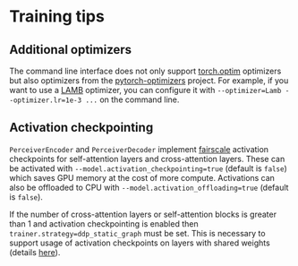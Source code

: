 # Training tips

## Additional optimizers

The command line interface does not only support [torch.optim](https://pytorch.org/docs/stable/optim.html) optimizers
but also optimizers from the [pytorch-optimizers](https://github.com/jettify/pytorch-optimizer) project. For example,
if you want to use a [LAMB](https://arxiv.org/abs/1904.00962) optimizer, you can configure it with
`--optimizer=Lamb --optimizer.lr=1e-3 ...` on the command line.

## Activation checkpointing

`PerceiverEncoder` and `PerceiverDecoder` implement [fairscale](https://github.com/facebookresearch/fairscale)
activation checkpoints for self-attention layers and cross-attention layers. These can be activated with
`--model.activation_checkpointing=true` (default is `false`) which saves GPU memory at the cost of more compute.
Activations can also be offloaded to CPU with `--model.activation_offloading=true` (default is `false`).

If the number of cross-attention layers or self-attention blocks is greater than 1 and activation checkpointing is
enabled then `trainer.strategy=ddp_static_graph` must be set. This is necessary to support usage of activation
checkpoints on layers with shared weights (details [here](architecture.md#perceiver)).
